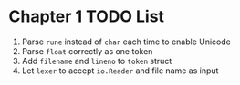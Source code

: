 # Chapter 1 TODO List

1. Parse `rune` instead of `char` each time to enable Unicode
2. Parse `float` correctly as one token
3. Add `filename` and `lineno` to `token` struct
4. Let `lexer` to accept `io.Reader` and file name as input
